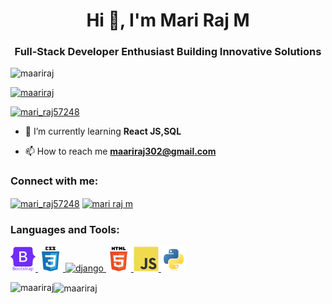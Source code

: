 <h1 align="center">Hi 👋, I'm Mari Raj M</h1>
<h3 align="center">Full-Stack Developer Enthusiast Building Innovative Solutions</h3>

<p align="left"> <img src="https://komarev.com/ghpvc/?username=maariraj&label=Profile%20views&color=0e75b6&style=flat" alt="maariraj" /> </p>

<p align="left"> <a href="https://github.com/ryo-ma/github-profile-trophy"><img src="https://github-profile-trophy.vercel.app/?username=maariraj" alt="maariraj" /></a> </p>

<p align="left"> <a href="https://twitter.com/mari_raj57248" target="blank"><img src="https://img.shields.io/twitter/follow/mari_raj57248?logo=twitter&style=for-the-badge" alt="mari_raj57248" /></a> </p>

- 🌱 I’m currently learning **React JS,SQL**

- 📫 How to reach me **maariraj302@gmail.com**

<h3 align="left">Connect with me:</h3>
<p align="left">
<a href="https://twitter.com/mari_raj57248" target="blank"><img align="center" src="https://raw.githubusercontent.com/rahuldkjain/github-profile-readme-generator/master/src/images/icons/Social/twitter.svg" alt="mari_raj57248" height="30" width="40" /></a>
<a href="https://linkedin.com/in/mari raj m" target="blank"><img align="center" src="https://raw.githubusercontent.com/rahuldkjain/github-profile-readme-generator/master/src/images/icons/Social/linked-in-alt.svg" alt="mari raj m" height="30" width="40" /></a>
</p>

<h3 align="left">Languages and Tools:</h3>
<p align="left"> <a href="https://getbootstrap.com" target="_blank" rel="noreferrer"> <img src="https://raw.githubusercontent.com/devicons/devicon/master/icons/bootstrap/bootstrap-plain-wordmark.svg" alt="bootstrap" width="40" height="40"/> </a> <a href="https://www.w3schools.com/css/" target="_blank" rel="noreferrer"> <img src="https://raw.githubusercontent.com/devicons/devicon/master/icons/css3/css3-original-wordmark.svg" alt="css3" width="40" height="40"/> </a> <a href="https://www.djangoproject.com/" target="_blank" rel="noreferrer"> <img src="https://cdn.worldvectorlogo.com/logos/django.svg" alt="django" width="40" height="40"/> </a> <a href="https://www.w3.org/html/" target="_blank" rel="noreferrer"> <img src="https://raw.githubusercontent.com/devicons/devicon/master/icons/html5/html5-original-wordmark.svg" alt="html5" width="40" height="40"/> </a> <a href="https://developer.mozilla.org/en-US/docs/Web/JavaScript" target="_blank" rel="noreferrer"> <img src="https://raw.githubusercontent.com/devicons/devicon/master/icons/javascript/javascript-original.svg" alt="javascript" width="40" height="40"/> </a> <a href="https://www.python.org" target="_blank" rel="noreferrer"> <img src="https://raw.githubusercontent.com/devicons/devicon/master/icons/python/python-original.svg" alt="python" width="40" height="40"/> </a> </p>

<p><img align="left" src="https://github-readme-stats.vercel.app/api/top-langs?username=maariraj&show_icons=true&locale=en&layout=compact" alt="maariraj" /></p>



<p><img align="center" src="https://github-readme-streak-stats.herokuapp.com/?user=maariraj&" alt="maariraj" /></p>
